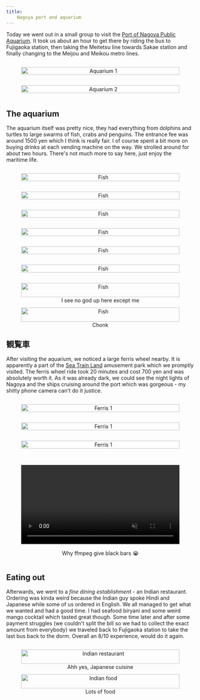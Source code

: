 ```yaml
---
title:
    Nagoya port and aquarium
---
```


Today we went out in a small group to visit the [Port of Nagoya Public
Aquarium](https://nagoyaaqua.jp/english/). It took us about an hour to get
there by riding the bus to Fujigaoka station, then taking the Meitetsu line
towards Sakae station and finally changing to the Meijou and Meikou metro
lines.

<div style="display: flex; flex-wrap: wrap; justify-content: center;">
<figure style="display: inline-block; width: 500px; text-align: center;">
<img style="width: 100%; max-width: 100%;" src="../res/nagoya_aquarium_0.jpg" alt="Aquarium 1" />
</figure>
<figure style="display: inline-block; width: 500px; text-align: center;">
<img style="width: 100%; max-width: 100%;" src="../res/nagoya_aquarium_1.jpg" alt="Aquarium 2" />
</figure>
</div>

## The aquarium

The aquarium itself was pretty nice, they had everything from dolphins and
turtles to large swarms of fish, crabs and penguins. The entrance fee was
around 1500 yen which I think is really fair. I of course spent a bit more on
buying drinks at each vending machine on the way. We strolled around for about
two hours. There's not much more to say here, just enjoy the maritime life.

<div style="display: flex; flex-wrap: wrap; justify-content: center;">
<figure style="display: inline-block; width: 500px; text-align: center;">
<img style="width: 100%; max-width: 100%;" src="../res/fish_0.jpg" alt="Fish" />
</figure>
<figure style="display: inline-block; width: 500px; text-align: center;">
<img style="width: 100%; max-width: 100%;" src="../res/fish_1.jpg" alt="Fish" />
</figure>
<figure style="display: inline-block; width: 500px; text-align: center;">
<img style="width: 100%; max-width: 100%;" src="../res/fish_2.jpg" alt="Fish" />
</figure>
<figure style="display: inline-block; width: 500px; text-align: center;">
<img style="width: 100%; max-width: 100%;" src="../res/fish_3.jpg" alt="Fish" />
</figure>
<figure style="display: inline-block; width: 500px; text-align: center;">
<img style="width: 100%; max-width: 100%;" src="../res/fish_4.jpg" alt="Fish" />
</figure>
<figure style="display: inline-block; width: 500px; text-align: center;">
<img style="width: 100%; max-width: 100%;" src="../res/fish_5.jpg" alt="Fish" />
</figure>
<figure style="display: inline-block; width: 500px; text-align: center;">
<img style="width: 100%; max-width: 100%;" src="../res/fish_6.jpg" alt="Fish" />
<figcaption>
I see no god up here except me
</figcaption>
</figure>
<figure style="display: inline-block; width: 500px; text-align: center;">
<img style="width: 100%; max-width: 100%;" src="../res/fish_7.jpg" alt="Fish" />
<figcaption>
Chonk
</figcaption>
</figure>
</div>

## 観覧車

After visiting the aquarium, we noticed a large ferris wheel nearby. It is
apparently a part of the [Sea Train
Land](https://www.aichi-now.jp/en/spots/detail/99/) amusement park which we
promptly visited. The ferris wheel ride took 20 minutes and cost 700 yen and
was absolutely worth it. As it was already dark, we could see the night lights
of Nagoya and the ships cruising around the port which was gorgeous - my
shitty phone camera can't do it justice.

<div style="display: flex; flex-wrap: wrap; justify-content: center;">
<figure style="display: inline-block; width: 500px; text-align: center;">
<img style="width: 100%; max-width: 100%;" src="../res/ferris_0.jpg" alt="Ferris 1" />
</figure>
<figure style="display: inline-block; width: 500px; text-align: center;">
<img style="width: 100%; max-width: 100%;" src="../res/ferris_1.jpg" alt="Ferris 1" />
</figure>
<figure style="display: inline-block; width: 500px; text-align: center;">
<img style="width: 100%; max-width: 100%;" src="../res/ferris_2.jpg" alt="Ferris 1" />
</figure>
<figure style="display: inline-block; width: 500px; text-align: center;">
<video autoplay muted loop style="width: 100%; margin: 1rem auto;">
    <source src="../res/ferris.webm" type="video/webm">
</video>
<figcaption>
Why ffmpeg give black bars 😭
</figcaption>
</figure>
</div>

## Eating out

Afterwards, we went to a *fine dining establishment* - an Indian restaurant.
Ordering was kinda weird because the Indian guy spoke Hindi and Japanese while
some of us ordered in English. We all managed to get what we wanted and had a
good time. I had seafood biryani and some weird mango cocktail which tasted
great though. Some time later and after some payment struggles (we couldn't
split the bill so we had to collect the exact amount from everybody) we traveled
back to Fujigaoka station to take the last bus back to the dorm. Overall an
8/10 experience, would do it again.

<div style="display: flex; flex-wrap: wrap; justify-content: center;">
<figure style="display: inline-block; width: 500px; text-align: center;">
<img style="width: 100%; max-width: 100%;"src="../res/indian_food_1.jpg" alt="Indian restaurant" />
<figcaption>
Ahh yes, Japanese cuisine
</figcaption>
</figure>
<figure style="display: inline-block; width: 500px; text-align: center;">
<img style="width: 100%; max-width: 100%;" src="../res/indian_food_0.jpg" alt="Indian food" />
<figcaption>
Lots of food
</figcaption>
</figure>
</div>
